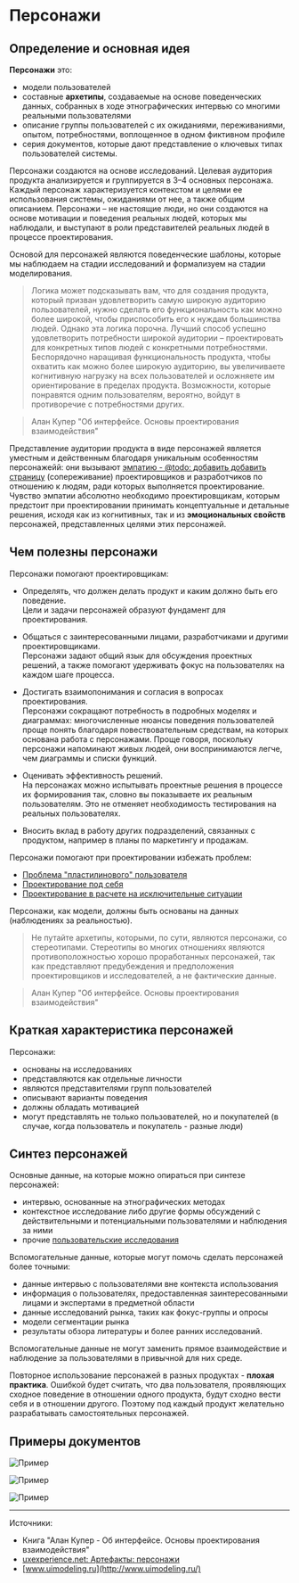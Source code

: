 # Персонажи

## Определение и основная идея 

**Персонажи** это:

- модели пользователей
- составные **архетипы**, создаваемые на основе поведенческих данных, собранных в ходе этнографических интервью со многими реальными пользователями
- описание группы пользователей с их ожиданиями, переживаниями, опытом, потребностями, воплощенное в одном фиктивном профиле
- серия документов, которые дают представление о ключевых типах пользователей системы.

Персонажи создаются на основе исследований.
Целевая аудитория продукта анализируется и группируется в 3–4 основных персонажа. Каждый персонаж характеризуется контекстом и целями ее использования системы, ожиданиями от нее, а также общим описанием.
Персонажи – не настоящие люди, но они создаются на основе мотивации и поведения реальных людей, которых мы наблюдали, и выступают в роли представителей реальных людей в процессе проектирования.

Основой для персонажей являются поведенческие шаблоны, которые мы наблюдаем на стадии исследований и формализуем на стадии моделирования.



> Логика может подсказывать вам, что для создания продукта, который призван удовлетворить самую широкую аудиторию пользователей, нужно сделать его функциональность как можно более широкой, чтобы приспособить его к нуждам большинства людей. Однако эта логика порочна. Лучший способ успешно удовлетворить потребности широкой аудитории – проектировать для конкретных типов людей с конкретными потребностями.
Беспорядочно наращивая функциональность продукта, чтобы охватить как можно более широкую аудиторию, вы увеличиваете когнитивную нагрузку на всех пользователей и осложняете им ориентирование в пределах продукта. Возможности, которые понравятся одним пользователям, вероятно, войдут в противоречие с потребностями других.

> Алан Купер "Об интерфейсе. Основы проектирования взаимодействия"

Представление аудитории продукта в виде персонажей является уместным и действенным благодаря уникальным особенностям персонажейй: они вызывают [эмпатию - @todo: добавить добавить страницу]() (сопереживание) проектировщиков и разработчиков по отношению к людям, ради которых выполняется проектирование. Чувство эмпатии абсолютно необходимо проектировщикам, которым предстоит при проектировании принимать концептуальные и детальные решения, исходя как из когнитивных, так и из **эмоциональных свойств** персонажей, представленных целями этих персонажей.

## Чем полезны персонажи

Персонажи помогают проектировщикам:

- Определять, что должен делать продукт и каким должно быть его поведение.  
  Цели и задачи персонажей образуют фундамент для проектирования.

- Общаться с заинтересованными лицами, разработчиками и другими проектировщиками.  
  Персонажи задают общий язык для обсуждения проектных решений, а также помогают удерживать фокус на пользователях на каждом шаге процесса.

- Достигать взаимопонимания и согласия в вопросах проектирования.  
  Персонажи сокращают потребность в подробных моделях и диаграммах: многочисленные нюансы поведения пользователей проще понять благодаря повествовательным средствам, на которых основана работа с персонажами. Проще говоря, поскольку персонажи напоминают живых людей, они воспринимаются легче, чем диаграммы и списки функций.

- Оценивать эффективность решений.  
  На персонажах можно испытывать проектные решения в процессе их формирования так, словно вы показываете их реальным пользователям. Это не отменяет необходимость тестирования на реальных пользователях.
  
- Вносить вклад в работу других подразделений, связанных с продуктом, например в планы по маркетингу и продажам.


Персонажи помогают при проектировании избежать проблем:

- [Проблема "пластилинового" пользователя](../ux-design/problem-flexible-user.md)
- [Проектирование под себя](../ux-design/problem-design-for-self.md)
- [Проектирование в расчете на исключительные ситуации](../ux-design/problem-exception-driven-design.md)

Персонажи, как модели, должны быть основаны на данных (наблюдениях за реальностью).

> Не путайте архетипы, которыми, по сути, являются персонажи, со стереотипами. Стереотипы во многих отношениях являются противоположностью хорошо проработанных персонажей, так как представляют предубеждения и предположения проектировщиков и исследователей, а не фактические данные.

> Алан Купер "Об интерфейсе. Основы проектирования взаимодействия"


## Краткая характеристика персонажей

Персонажи:

- основаны на исследованиях
- представляются как отдельные личности
- являются представителями групп пользователей
- описывают варианты поведения
- должны обладать мотивацией
- могут представлять не только пользователей, но и покупателей (в случае, когда пользователь и покупатель - разные люди)



## Синтез персонажей

Основные данные, на которые можно опираться при синтезе персонажей:

- интервью, основанные на этнографических методах
- контекстное исследование либо другие формы обсуждений с действительными и потенциальными пользователями и наблюдения за ними
- прочие [пользовательские исследования]()

Вспомогательные данные, которые могут помочь сделать персонажей более точными:

- данные интервью с пользователями вне контекста использования
- информация о пользователях, предоставленная заинтересованными лицами и экспертами в предметной области
- данные исследований рынка, таких как фокус-группы и опросы
- модели сегментации рынка
- результаты обзора литературы и более ранних исследований.

Вспомогательные данные не могут заменить прямое взаимодействие и наблюдение за пользователями в привычной для них среде.

Повторное использование персонажей в разных продуктах - **плохая практика**. Ошибкой будет считать, что два пользователя, проявляющих сходное поведение в отношении одного продукта, будут сходно вести себя и в отношении другого. Поэтому под каждый продукт желательно разрабатывать самостоятельных персонажей.




## Примеры документов

![Пример](img/persona_example1.png)

![Пример](img/persona_example2.png)

![Пример](img/persona_example3.png)


---
Источники:

- Книга "Алан Купер - Об интерфейсе. Основы проектирования взаимодействия"
- [uxexperience.net: Артефакты: персонажи](http://uxexperience.net/useful/artefakty-persona)
- [www.uimodeling.ru](http://www.uimodeling.ru/)

